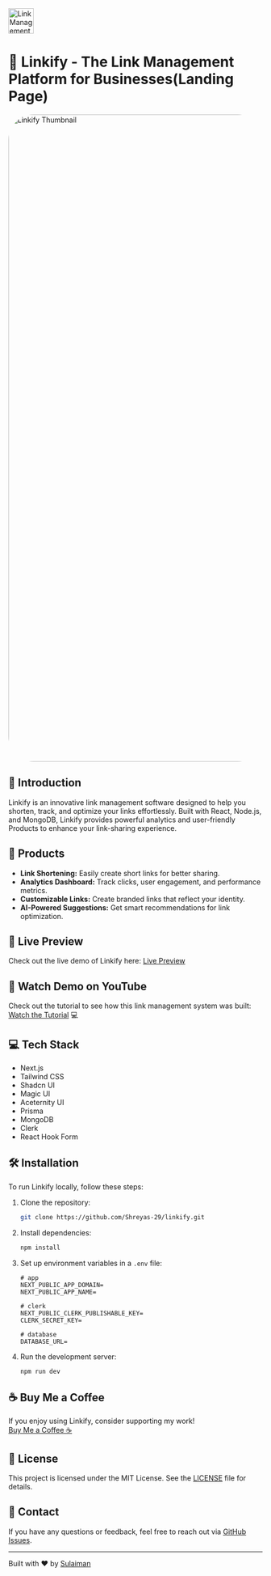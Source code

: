 <img src="https://github.com/user-attachments/assets/e1e0fe16-21f4-44c8-a22d-39b4494433a1" alt="Link Management Logo" width="50" height="50">

# 🔗 Linkify - The Link Management Platform for Businesses(Landing Page)

<!-- <img src="https://github.com/user-attachments/assets/deab03fd-4234-44c3-a6ad-484c4a1a02a1" alt="Linkify Thubmnail"> -->
<img src="https://github.com/user-attachments/assets/ee867e8e-7871-4289-bd56-3eef40adb9b2" alt="Linkify Thumbnail" style="border-radius: 50px;" width="1280">


## 🌟 Introduction
Linkify is an innovative link management software designed to help you shorten, track, and optimize your links effortlessly. Built with React, Node.js, and MongoDB, Linkify provides powerful analytics and user-friendly Products to enhance your link-sharing experience.

## 🚀 Products

- **Link Shortening:** Easily create short links for better sharing.
- **Analytics Dashboard:** Track clicks, user engagement, and performance metrics.
- **Customizable Links:** Create branded links that reflect your identity.
- **AI-Powered Suggestions:** Get smart recommendations for link optimization.

## 🔗 Live Preview

Check out the live demo of Linkify here: [Live Preview](http://Linkify-demo.vercel.app)

## 🎥 Watch Demo on YouTube

Check out the tutorial to see how this link management system was built: [Watch the Tutorial](https://youtu.be/3_sZPAfVR_U) 💻 

## 💻 Tech Stack

* Next.js
* Tailwind CSS
* Shadcn UI
* Magic UI
* Aceternity UI
* Prisma
* MongoDB
* Clerk
* React Hook Form

## 🛠️ Installation
To run Linkify locally, follow these steps:

1. Clone the repository:
    ```bash
    git clone https://github.com/Shreyas-29/linkify.git
    ```
2. Install dependencies:
    ```bash
    npm install
    ```
3. Set up environment variables in a `.env` file:
    ```
   # app
    NEXT_PUBLIC_APP_DOMAIN=
    NEXT_PUBLIC_APP_NAME=

    # clerk
    NEXT_PUBLIC_CLERK_PUBLISHABLE_KEY=
    CLERK_SECRET_KEY=

    # database
    DATABASE_URL=
    ```

4. Run the development server:
    ```bash
    npm run dev
    ```

## ☕ Buy Me a Coffee
If you enjoy using Linkify, consider supporting my work!  
[Buy Me a Coffee ☕](https://buymeacoffee.com/shreyas29)

## 📜 License
This project is licensed under the MIT License. See the [LICENSE](LICENSE) file for details.

## 💬 Contact
If you have any questions or feedback, feel free to reach out via [GitHub Issues](https://github.com/Shreyas-29/linkify/issues).

---

Built with ❤️ by [Sulaiman](https://shreyas-sihasane.vercel.app/)
